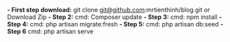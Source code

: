 **- First step download:**
git clone git@github.com:mrtienthinh/blog.git
or
Download Zip
**- Step 2:**
cmd: Composer update
**- Step 3:**
cmd: npm install
**- Step 4:**
cmd: php artisan migrate:fresh
**- Step 5:**
cmd: php artisan db:seed
**- Step 6**
cmd: php artisan serve

